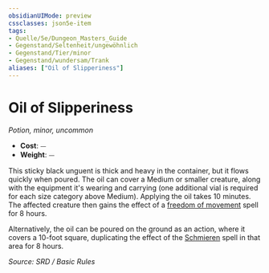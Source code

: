 ```yaml
---
obsidianUIMode: preview
cssclasses: json5e-item
tags:
- Quelle/5e/Dungeon_Masters_Guide
- Gegenstand/Seltenheit/ungewöhnlich
- Gegenstand/Tier/minor
- Gegenstand/wundersam/Trank
aliases: ["Oil of Slipperiness"]
---
```

# Oil of Slipperiness
*Potion, minor, uncommon*  

- **Cost**: ⏤
- **Weight**: ⏤

This sticky black unguent is thick and heavy in the container, but it flows quickly when poured. The oil can cover a Medium or smaller creature, along with the equipment it's wearing and carrying (one additional vial is required for each size category above Medium). Applying the oil takes 10 minutes. The affected creature then gains the effect of a [freedom of movement](../Zauber/Bewegungsfreiheit.md) spell for 8 hours.

Alternatively, the oil can be poured on the ground as an action, where it covers a 10-foot square, duplicating the effect of the [Schmieren](../Zauber/Schmieren.md) spell in that area for 8 hours.

*Source: SRD / Basic Rules*